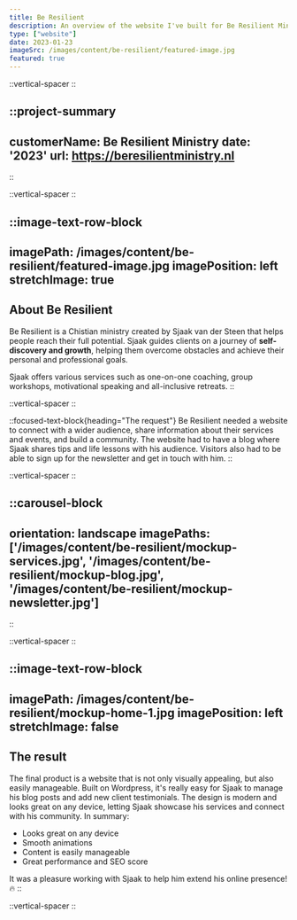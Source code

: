 ```yaml
---
title: Be Resilient
description: An overview of the website I've built for Be Resilient Ministry.
type: ["website"]
date: 2023-01-23
imageSrc: /images/content/be-resilient/featured-image.jpg
featured: true
---
```


::vertical-spacer
::

::project-summary
---
customerName: Be Resilient Ministry
date: '2023'
url: https://beresilientministry.nl
---
::


::vertical-spacer
::

::image-text-row-block
---
imagePath: /images/content/be-resilient/featured-image.jpg
imagePosition: left
stretchImage: true
---
## About Be Resilient

Be Resilient is a Chistian ministry created by Sjaak van der Steen that helps people reach their full potential. Sjaak guides clients on a journey of **self-discovery and growth**, helping them overcome obstacles and achieve their personal and professional goals. 

Sjaak offers various services such as one-on-one coaching, group workshops, motivational speaking and all-inclusive retreats.
::

::vertical-spacer
::

::focused-text-block{heading="The request"}
Be Resilient needed a website to connect with a wider audience, share information about their services and events, and build a community. The website had to have a blog where Sjaak shares tips and life lessons with his audience. Visitors also had to be able to sign up for the newsletter and get in touch with him.
::

::vertical-spacer
::


::carousel-block
---
orientation: landscape
imagePaths: ['/images/content/be-resilient/mockup-services.jpg', '/images/content/be-resilient/mockup-blog.jpg', '/images/content/be-resilient/mockup-newsletter.jpg']
---
::

::vertical-spacer
::

<!-- ::testimonial-block{clientName="Sjaak van der Steen - Be Resilient Ministry"}
Sunt commodo magna aute esse nisi nisi quis elit veniam. Proident anim sit laboris ad. Culpa cupidatat labore magna id veniam proident.
::
::vertical-spacer
:: -->

::image-text-row-block
---
imagePath: /images/content/be-resilient/mockup-home-1.jpg 
imagePosition: left
stretchImage: false
---
## The result
The final product is a website that is not only visually appealing, but also easily manageable. Built on Wordpress, it's really easy for Sjaak to manage his blog posts and add new client testimonials. The design is modern and looks great on any device, letting Sjaak showcase his services and connect with his community. In summary:

- Looks great on any device
- Smooth animations
- Content is easily manageable
- Great performance and SEO score

It was a pleasure working with Sjaak to help him extend his online presence! 🔥
::

::vertical-spacer
::